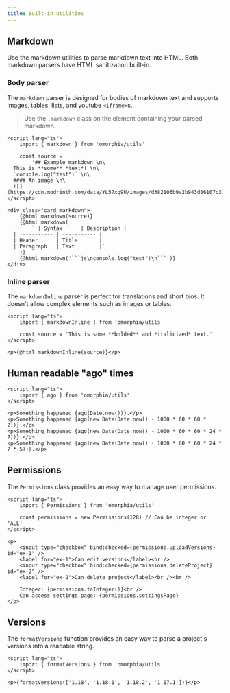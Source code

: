 ```yaml
---
title: Built-in utilities
---
```


## Markdown

Use the markdown utilities to parse markdown text into HTML. Both markdown parsers have HTML sanitization built-in.

### Body parser

The `markdown` parser is designed for bodies of markdown text and supports images, tables, lists, and youtube `<iframe>`s.

> Use the `.markdown` class on the element containing your parsed markdown.

````svelte example
<script lang="ts">
	import { markdown } from 'omorphia/utils'

	const source =
		'## Example markdown \n\
  This is **some** *text*! \n\
  `console.log("test")` \n\
  #### An image \n\
  ![](https://cdn.modrinth.com/data/YL57xq9U/images/d382106b9a2b943d06107c31c139c77849f1a0e8.png)'
</script>

<div class="card markdown">
	{@html markdown(source)}
	{@html markdown(
		` | Syntax      | Description |
  | ----------- | ----------- |
  | Header      | Title       |
  | Paragraph   | Text        |`
	)}
	{@html markdown('```js\nconsole.log("test")\n```')}
</div>
````

### Inline parser

The `markdownInline` parser is perfect for translations and short bios. It doesn't allow complex elements such as images or tables.

```svelte example raised
<script lang="ts">
	import { markdownInline } from 'omorphia/utils'

	const source = 'This is some **bolded** and *italicized* text.'
</script>

<p>{@html markdownInline(source)}</p>
```

## Human readable "ago" times

```svelte example raised
<script lang="ts">
	import { ago } from 'omorphia/utils'
</script>

<p>Something happened {ago(Date.now())}.</p>
<p>Something happened {ago(new Date(Date.now() - 1000 * 60 * 60 * 2))}.</p>
<p>Something happened {ago(new Date(Date.now() - 1000 * 60 * 60 * 24 * 7))}.</p>
<p>Something happened {ago(new Date(Date.now() - 1000 * 60 * 60 * 24 * 7 * 5))}.</p>
```

## Permissions

The `Permissions` class provides an easy way to manage user permissions.

```svelte example raised
<script lang="ts">
	import { Permissions } from 'omorphia/utils'

	const permissions = new Permissions(128) // Can be integer or 'ALL'
</script>

<p>
	<input type="checkbox" bind:checked={permissions.uploadVersions} id="ex-1" />
	<label for="ex-1">Can edit versions</label><br />
	<input type="checkbox" bind:checked={permissions.deleteProject} id="ex-2" />
	<label for="ex-2">Can delete project</label><br /><br />

	Integer: {permissions.toInteger()}<br />
	Can access settings page: {permissions.settingsPage}
</p>
```

## Versions

The `formatVersions` function provides an easy way to parse a project's versions into a readable string.

```svelte example raised
<script lang="ts">
	import { formatVersions } from 'omorphia/utils'
</script>

<p>{formatVersions(['1.18', '1.18.1', '1.18.2', '1.17.1'])}</p>
```
